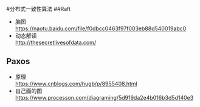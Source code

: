 #分布式一致性算法
##Raft
* 脑图
  https://naotu.baidu.com/file/f0dbcc0463f97f003eb88d540019abc0
* 动态解读  
  http://thesecretlivesofdata.com/

## Paxos
* 原理  
https://www.cnblogs.com/hugb/p/8955408.html
* 自己画的图  
https://www.processon.com/diagraming/5d919da2e4b016b3d5d140e3